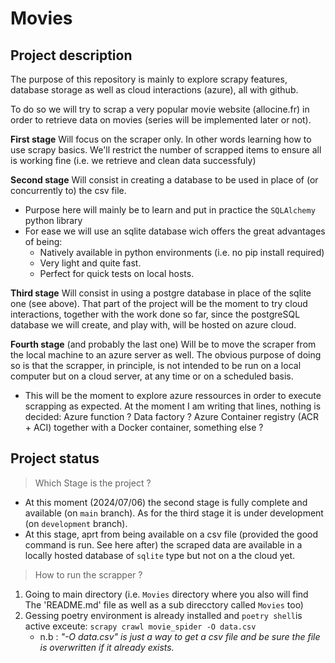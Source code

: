# Movies

## Project description

The purpose of this repository is mainly to explore scrapy features, database storage as well as cloud interactions (azure), all with github.

To do so we will try to scrap a very popular movie website (allocine.fr) in order to retrieve data on movies (series will be implemented later or not).

**First stage**
Will focus on the scraper only. In other words learning how to use scrapy basics. We'll restrict the number of scrapped items to ensure all is working fine (i.e. we retrieve and clean data successfuly)

**Second stage**
Will consist in creating a database to be used in place of (or concurrently to) the csv file.

* Purpose here will mainly be to learn and put in practice the `SQLAlchemy` python library
* For ease we will use an sqlite database wich offers the great advantages of being:
  * Natively available in python environments (i.e. no pip install required)
  * Very light and quite fast.
  * Perfect for quick tests on local hosts.

**Third stage**
Will consist in using a postgre database in place of the sqlite one (see above). That part of the project will be the moment to try cloud interactions, together with the work done so far, since the postgreSQL database we will create, and play with, will be hosted on azure cloud.

**Fourth stage** (and probably the last one)
Will be to move the scraper from the local machine to an azure server as well. The obvious purpose of doing so is that the scrapper, in principle, is not intended to be run on a local computer but on a cloud server, at any time or on a scheduled basis.

* This will be the moment to explore azure ressources in order to execute scrapping as expected. At the moment I am writing that lines, nothing is decided: Azure function ? Data factory ? Azure Container registry (ACR + ACI) together with a Docker container, something else ?

## Project status

> Which Stage is the project ?

* At this moment (2024/07/06) the second stage is fully complete and available (on `main` branch). As for the third stage it is under development (on `development` branch).
* At this stage, aprt from being available on a csv file (provided the good command is run. See here after) the scraped data are available in a locally hosted database of `sqlite` type but not on a the cloud yet.

> How to run the scrapper ?

1. Going to main directory (i.e. `Movies` directory where you also will find The 'README.md' file as well as a sub direcctory called `Movies` too)
2. Gessing poetry environment is already installed and `poetry shell`is active exceute: `scrapy crawl movie_spider -O data.csv`
   * n.b : *"-O data.csv" is just a way to get a csv file and be sure the file is overwritten if it already exists.*

